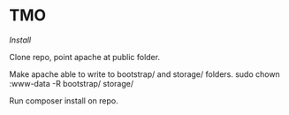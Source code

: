 # TMO

*Install*

Clone repo, point apache at public folder.

Make apache able to write to bootstrap/ and storage/ folders.
    sudo chown :www-data -R bootstrap/ storage/

Run composer install on repo.

